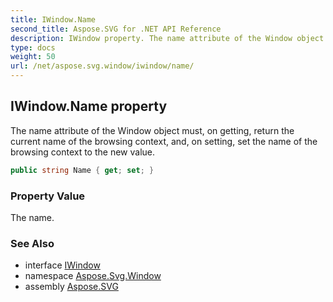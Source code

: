 ```yaml
---
title: IWindow.Name
second_title: Aspose.SVG for .NET API Reference
description: IWindow property. The name attribute of the Window object must on getting return the current name of the browsing context and on setting set the name of the browsing context to the new value
type: docs
weight: 50
url: /net/aspose.svg.window/iwindow/name/
---
```

## IWindow.Name property

The name attribute of the Window object must, on getting, return the current name of the browsing context, and, on setting, set the name of the browsing context to the new value.

```csharp
public string Name { get; set; }
```

### Property Value

The name.

### See Also

* interface [IWindow](../)
* namespace [Aspose.Svg.Window](../../../aspose.svg.window/)
* assembly [Aspose.SVG](../../../)
